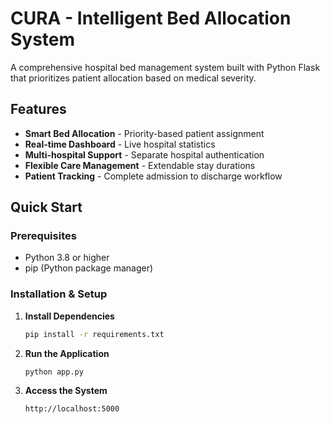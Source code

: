 # CURA - Intelligent Bed Allocation System

A comprehensive hospital bed management system built with Python Flask that prioritizes patient allocation based on medical severity.

## Features

- **Smart Bed Allocation** - Priority-based patient assignment
- **Real-time Dashboard** - Live hospital statistics
- **Multi-hospital Support** - Separate hospital authentication
- **Flexible Care Management** - Extendable stay durations
- **Patient Tracking** - Complete admission to discharge workflow

## Quick Start

### Prerequisites
- Python 3.8 or higher
- pip (Python package manager)

### Installation & Setup

1. **Install Dependencies**
   ```bash
   pip install -r requirements.txt
2. **Run the Application**
   ```bash
   python app.py

3. **Access the System**
   ```Open your web browser and navigate to:
   http://localhost:5000
